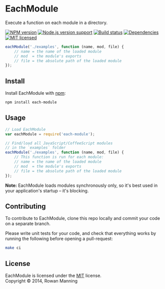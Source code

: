 
EachModule
==========

Execute a function on each module in a directory.

[![NPM version][shield-npm]][info-npm]
[![Node.js version support][shield-node]][info-node]
[![Build status][shield-build]][info-build]
[![Dependencies][shield-dependencies]][info-dependencies]
[![MIT licensed][shield-license]][info-license]

```js
eachModule('./examples', function (name, mod, file) {
    // name = the name of the loaded module
    // mod  = the module's exports
    // file = the absolute path of the loaded module
});
```


Install
-------

Install EachModule with [npm][npm]:

```sh
npm install each-module
```


Usage
-----

```js
// Load EachModule
var eachModule = require('each-module');

// Find/load all JavaScript/CoffeeScript modules
// in the `examples` folder
eachModule('./examples', function (name, mod, file) {
    // This function is run for each module:
    // name = the name of the loaded module
    // mod  = the module's exports
    // file = the absolute path of the loaded module
});
```

**Note:** EachModule loads modules synchronously only, so it's best used in your application's startup – it's blocking.


Contributing
------------

To contribute to EachModule, clone this repo locally and commit your code on a separate branch.

Please write unit tests for your code, and check that everything works by running the following before opening a pull-request:

```sh
make ci
```


License
-------

EachModule is licensed under the [MIT][info-license] license.  
Copyright &copy; 2014, Rowan Manning



[npm]: https://npmjs.org/

[info-dependencies]: https://gemnasium.com/rowanmanning/each-module
[info-license]: LICENSE
[info-node]: package.json
[info-npm]: https://www.npmjs.com/package/each-module
[info-build]: https://travis-ci.org/rowanmanning/each-module
[shield-dependencies]: https://img.shields.io/gemnasium/rowanmanning/each-module.svg
[shield-license]: https://img.shields.io/badge/license-MIT-blue.svg
[shield-node]: https://img.shields.io/badge/node.js%20support-0.10–4.0-brightgreen.svg
[shield-npm]: https://img.shields.io/npm/v/each-module.svg
[shield-build]: https://img.shields.io/travis/rowanmanning/each-module/master.svg
